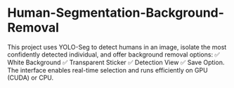 # Human-Segmentation-Background-Removal
This project uses YOLO-Seg to detect humans in an image, isolate the most confidently detected individual, and offer background removal options: ✅ White Background ✅ Transparent Sticker ✅ Detection View ✅ Save Option. The interface enables real-time selection and runs efficiently on GPU (CUDA) or CPU.
